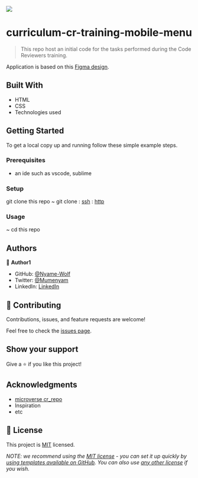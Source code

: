 ![](https://img.shields.io/badge/Microverse-blueviolet)

# curriculum-cr-training-mobile-menu

> This repo host an initial code for the tasks performed during the Code Reviewers training.

Application is based on this [Figma design](https://www.figma.com/file/t3EJUCAEViw3QasuJLPLVT/Microverse-Student-Potfolio-Templates-Main?node-id=1%3A1471).



## Built With

- HTML
- CSS
- Technologies used

## Getting Started


To get a local copy up and running follow these simple example steps.

### Prerequisites
- an ide such as vscode, sublime
### Setup
git clone this repo
~ git clone : [ssh](git@github.com:Nyame-Wolf/CR_mobile_menu.git)
            : [http](https://github.com/Nyame-Wolf/CR_mobile_menu.git)
### Usage
~ cd this repo

## Authors

👤 **Author1**

- GitHub: [@Nyame-Wolf](https://github.com/Nyame-Wolf)
- Twitter: [@Mumenyam](https://twitter.com/Mumenyam)
- LinkedIn: [LinkedIn](https://www.linkedin.com/in/mumenya-nyamu-software-engineer/)

## 🤝 Contributing

Contributions, issues, and feature requests are welcome!

Feel free to check the [issues page](https://github.com/Nyame-Wolf/CR_mobile_menu/issues).

## Show your support

Give a ⭐️ if you like this project!

## Acknowledgments

- [microverse cr_repo](https://github.com/microverseinc/curriculum-html-css/blob/main/portfolio/7_mobile_menu.md)
- Inspiration
- etc

## 📝 License

This project is [MIT](./LICENSE) licensed.

_NOTE: we recommend using the [MIT license](https://choosealicense.com/licenses/mit/) - you can set it up quickly by [using templates available on GitHub](https://docs.github.com/en/communities/setting-up-your-project-for-healthy-contributions/adding-a-license-to-a-repository). You can also use [any other license](https://choosealicense.com/licenses/) if you wish._
